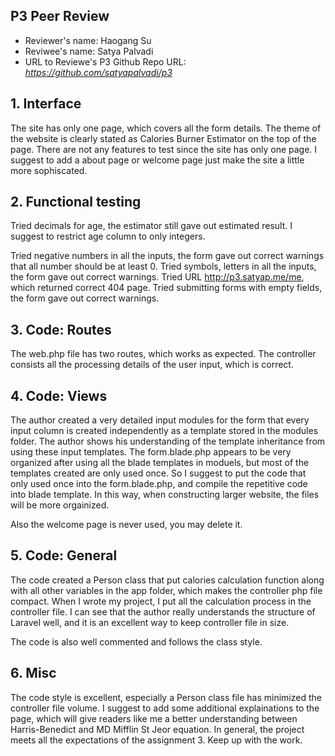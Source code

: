 ## P3 Peer Review

+ Reviewer's name: Haogang Su
+ Reviwee's name: Satya Palvadi
+ URL to Reviewe's P3 Github Repo URL: *<https://github.com/satyapalvadi/p3>*


## 1. Interface
The site has only one page, which covers all the form details. The theme of the website is clearly stated as Calories Burner Estimator on the top of the page. There are not any features to test since the site has only one page. I suggest to add a about page or welcome page just make the site a little more sophiscated. 

## 2. Functional testing
Tried decimals for age, the estimator still gave out estimated result. I suggest to restrict age column to only integers. 


Tried negative numbers in all the inputs, the form gave out correct warnings that all number should be at least 0. 
Tried symbols, letters in all the inputs, the form gave out correct warnings. 
Tried URL http://p3.satyap.me/me, which returned correct 404 page. 
Tried submitting forms with empty fields, the form gave out correct warnings. 

## 3. Code: Routes

The web.php file has two routes, which works as expected. The controller consists all the processing details of the user input, which is correct. 

## 4. Code: Views
The author created a very detailed input modules for the form that every input column is created independently as a template stored in the modules folder. The author shows his understanding of the template inheritance from using these input templates. The form.blade.php appears to be very organized after using all the blade templates in moduels, but  most of the templates created are only used once. So I suggest to put the code that only used once into the form.blade.php, and compile the repetitive code into blade template. In this way, when constructing larger website, the files will be more orgainized.  

Also the welcome page is never used, you may delete it. 

## 5. Code: General

The code created a Person class that put calories calculation function along with all other variables in the app folder, which makes the controller php file compact. When I wrote my project, I put all the calculation process in the controller file. I can see that the author really understands the structure of Laravel well, and it is an excellent way to keep controller file in size. 

The code is also well commented and follows the class style. 



## 6. Misc
The code style is excellent, especially a Person class file has minimized the controller file volume. I suggest to add some additional explainations  to the page, which will give readers like me a better understanding between Harris-Benedict and MD Mifflin St Jeor equation.  In general, the project meets all the expectations of the assignment 3. Keep up with the work. 
